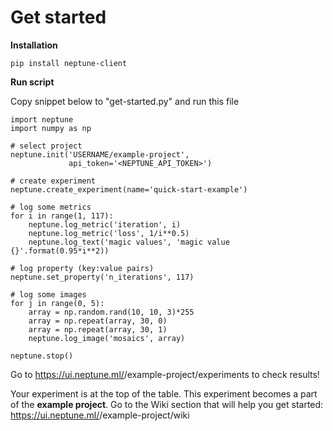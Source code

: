 # Get started
**Installation**

`pip install neptune-client`

**Run script**

Copy snippet below to "get-started.py" and run this file
```
import neptune
import numpy as np

# select project
neptune.init('USERNAME/example-project',
             api_token='<NEPTUNE_API_TOKEN>')

# create experiment
neptune.create_experiment(name='quick-start-example')

# log some metrics
for i in range(1, 117):
    neptune.log_metric('iteration', i)
    neptune.log_metric('loss', 1/i**0.5)
    neptune.log_text('magic values', 'magic value {}'.format(0.95*i**2))

# log property (key:value pairs)
neptune.set_property('n_iterations', 117)

# log some images
for j in range(0, 5):
    array = np.random.rand(10, 10, 3)*255
    array = np.repeat(array, 30, 0)
    array = np.repeat(array, 30, 1)
    neptune.log_image('mosaics', array)

neptune.stop()
```
Go to https://ui.neptune.ml/<USERNAME>/example-project/experiments to check results!

Your experiment is at the top of the table. This experiment becomes a part of the **example project**.
Go to the Wiki section that will help you get started: https://ui.neptune.ml/<USERNAME>/example-project/wiki
